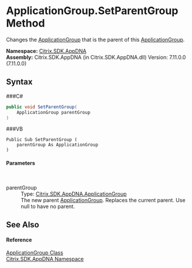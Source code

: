 # ApplicationGroup.SetParentGroup Method 
 

Changes the <a href="T_Citrix_SDK_AppDNA_ApplicationGroup">ApplicationGroup</a> that is the parent of this <a href="T_Citrix_SDK_AppDNA_ApplicationGroup">ApplicationGroup</a>.

**Namespace:**&nbsp;<a href="N_Citrix_SDK_AppDNA">Citrix.SDK.AppDNA</a><br />**Assembly:**&nbsp;Citrix.SDK.AppDNA (in Citrix.SDK.AppDNA.dll) Version: 7.11.0.0 (7.11.0.0)

## Syntax

###C#
```csharp
public void SetParentGroup(
	ApplicationGroup parentGroup
)
```

###VB
```vbnet
Public Sub SetParentGroup ( 
	parentGroup As ApplicationGroup
)
```


#### Parameters
&nbsp;<dl><dt>parentGroup</dt><dd>Type: <a href="T_Citrix_SDK_AppDNA_ApplicationGroup">Citrix.SDK.AppDNA.ApplicationGroup</a><br />The new parent <a href="T_Citrix_SDK_AppDNA_ApplicationGroup">ApplicationGroup</a>. Replaces the current parent. Use null to have no parent.</dd></dl>

## See Also


#### Reference
<a href="T_Citrix_SDK_AppDNA_ApplicationGroup">ApplicationGroup Class</a><br /><a href="N_Citrix_SDK_AppDNA">Citrix.SDK.AppDNA Namespace</a><br />